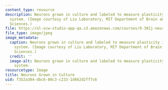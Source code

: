 ```yaml
---
content_type: resource
description: Neurons grown in culture and labeled to measure plasticity in a living
  system. (Image courtesy of Liu Laboratory, MIT Department of Brain and Cognitive
  Sciences.)
file: https://ol-ocw-studio-app-qa.s3.amazonaws.com/courses/9-301j-neural-plasticity-in-learning-and-development-spring-2002/f352a384dbc680c3c2331d662d2ff7c6_9-301s02.jpg
file_type: image/jpeg
image_metadata:
  caption: Neurons grown in culture and labeled to measure plasticity in a living
    system. (Image courtesy of Liu Laboratory, MIT Department of Brain and Cognitive
    Sciences.)
  credit: ''
  image-alt: Neurons grown in culture and labeled to measure plasticity in a living
    system.
resourcetype: Image
title: Neurons Grown in Culture
uid: f352a384-dbc6-80c3-c233-1d662d2ff7c6
---
```

